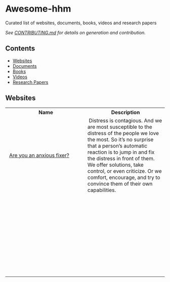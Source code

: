 # Awesome-hhm
Curated list of websites, documents, books, videos and research papers

_See [CONTRIBUTING.md](/CONTRIBUTING.md) for details on generation and contribution._

## Contents

- [Websites](#websites)
- [Documents](#documents)
- [Books](#books)
- [Videos](#videos)
- [Research Papers](#researchpapers)


## Websites

<table style="width:100%">
<tbody>
<tr>
  <th style="width:50%"><b>&nbsp;Name</b></th>
  <th><b>&nbsp;Description</b></th>
</tr>
<tr>
<td>&nbsp;<a href="https://kathleensmith.net/2019/09/14/are-you-an-anxious-fixer/">Are you an anxious fixer?</td>
<td>&nbsp;Distress is contagious. And we are most susceptible to the distress of the people we love the most. So it’s no surprise that a person’s automatic reaction is to jump in and fix the distress in front of them. We offer solutions, take control, or even criticize. Or we comfort, encourage, and try to convince them of their own capabilities.</td>
</tr>
<tr>
<td>&nbsp;</td>
<td>&nbsp;</td>
</tr>
<tr>
<td>&nbsp;</td>
<td>&nbsp;</td>
</tr>
<tr>
<td>&nbsp;</td>
<td>&nbsp;</td>
</tr>
<tr>
<td>&nbsp;</td>
<td>&nbsp;</td>
</tr>
<tr>
<td>&nbsp;</td>
<td>&nbsp;</td>
</tr>
<tr>
<td>&nbsp;</td>
<td>&nbsp;</td>
</tr>
<tr>
<td>&nbsp;</td>
<td>&nbsp;</td>
</tr>
<tr>
<td>&nbsp;</td>
<td>&nbsp;</td>
</tr>
<tr>
<td>&nbsp;</td>
<td>&nbsp;</td>
</tr>
<tr>
<td>&nbsp;</td>
<td>&nbsp;</td>
</tr>
</tbody>
</table>

